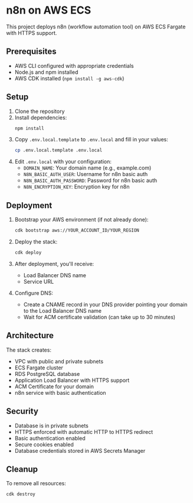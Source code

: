 # n8n on AWS ECS

This project deploys n8n (workflow automation tool) on AWS ECS Fargate with HTTPS support.

## Prerequisites

- AWS CLI configured with appropriate credentials
- Node.js and npm installed
- AWS CDK installed (`npm install -g aws-cdk`)

## Setup

1. Clone the repository
2. Install dependencies:
   ```bash
   npm install
   ```
3. Copy `.env.local.template` to `.env.local` and fill in your values:
   ```bash
   cp .env.local.template .env.local
   ```
4. Edit `.env.local` with your configuration:
   - `DOMAIN_NAME`: Your domain name (e.g., example.com)
   - `N8N_BASIC_AUTH_USER`: Username for n8n basic auth
   - `N8N_BASIC_AUTH_PASSWORD`: Password for n8n basic auth
   - `N8N_ENCRYPTION_KEY`: Encryption key for n8n

## Deployment

1. Bootstrap your AWS environment (if not already done):
   ```bash
   cdk bootstrap aws://YOUR_ACCOUNT_ID/YOUR_REGION
   ```

2. Deploy the stack:
   ```bash
   cdk deploy
   ```

3. After deployment, you'll receive:
   - Load Balancer DNS name
   - Service URL

4. Configure DNS:
   - Create a CNAME record in your DNS provider pointing your domain to the Load Balancer DNS name
   - Wait for ACM certificate validation (can take up to 30 minutes)

## Architecture

The stack creates:
- VPC with public and private subnets
- ECS Fargate cluster
- RDS PostgreSQL database
- Application Load Balancer with HTTPS support
- ACM Certificate for your domain
- n8n service with basic authentication

## Security

- Database is in private subnets
- HTTPS enforced with automatic HTTP to HTTPS redirect
- Basic authentication enabled
- Secure cookies enabled
- Database credentials stored in AWS Secrets Manager

## Cleanup

To remove all resources:
```bash
cdk destroy
```
